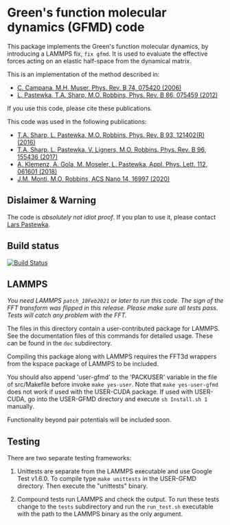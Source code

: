Green's function molecular dynamics (GFMD) code
===============================================

This package implements the Green's function molecular dynamics, by introducing
a LAMMPS fix, `fix gfmd`. It is used to evaluate the effective forces acting on
an elastic half-space from the dynamical matrix.

This is an implementation of the method described in:

- [C. Campana, M.H. Muser, Phys. Rev. B 74, 075420 (2006)](https://doi.org/10.1103/PhysRevB.74.075420)
- [L. Pastewka, T.A. Sharp, M.O. Robbins, Phys. Rev. B 86, 075459 (2012)](https://doi.org/10.1103/PhysRevB.86.075459)

If you use this code, please cite these publications.

This code was used in the following publications:

- [T.A. Sharp, L. Pastewka, M.O. Robbins, Phys. Rev. B 93, 121402(R) (2016)](https://doi.org/10.1103/PhysRevB.93.121402)
- [T.A. Sharp, L. Pastewka. V. Ligners, M.O. Robbins, Phys. Rev. B 96, 155436 (2017)](https://doi.org/10.1103/PhysRevB.96.155436)
- [A. Klemenz, A. Gola, M. Moseler, L. Pastewka, Appl. Phys. Lett. 112, 061601 (2018)](https://doi.org/10.1063/1.5006770)
- [J.M. Monti, M.O. Robbins, ACS Nano 14, 16997 (2020)](https://doi.org/10.1021/acsnano.0c06241)

Dislaimer & Warning
-------------------

The code is *absolutely not idiot proof*. If you plan to use it, please
contact [Lars Pastewka](lars.pastewka@imtek.uni-freiburg.de).

Build status
------------

[![Build Status](https://travis-ci.com/Atomistica/user-gfmd.svg?branch=master)](https://travis-ci.org/Atomistica/user-gfmd)

LAMMPS
------

*You need LAMMPS `patch_10Feb2021` or later to run this code. The sign of the FFT
transform was flipped in this release. Please make sure all tests pass. Tests
will catch any problem with the FFT.*

The files in this directory contain a user-contributed package for LAMMPS. See
the documentation files of this commands for detailed usage. These can be
found in the `doc` subdirectory.

Compiling this package along with LAMMPS requires the FFT3d wrappers from the
kspace package of LAMMPS to be included.

You should also append 'user-gfmd' to the 'PACKUSER' variable in the file of
src/Makefile before invoke `make yes-user`. Note that `make yes-user-gfmd` does
not work if used with the USER-CUDA package. If used with USER-CUDA, go into
the USER-GFMD directory and execute `sh Install.sh 1` manually.

Functionality beyond pair potentials will be included soon.

Testing
-------

There are two separate testing frameworks:

1. Unittests are separate from the LAMMPS executable and use Google Test
   v1.6.0. To compile type `make unittests` in the USER-GFMD directory. Then
   execute the "unittests" binary.

2. Compound tests run LAMMPS and check the output. To run these tests
   change to the `tests` subdirectory and run the `run_test.sh` executable with
   the path to the LAMMPS binary as the only argument.
